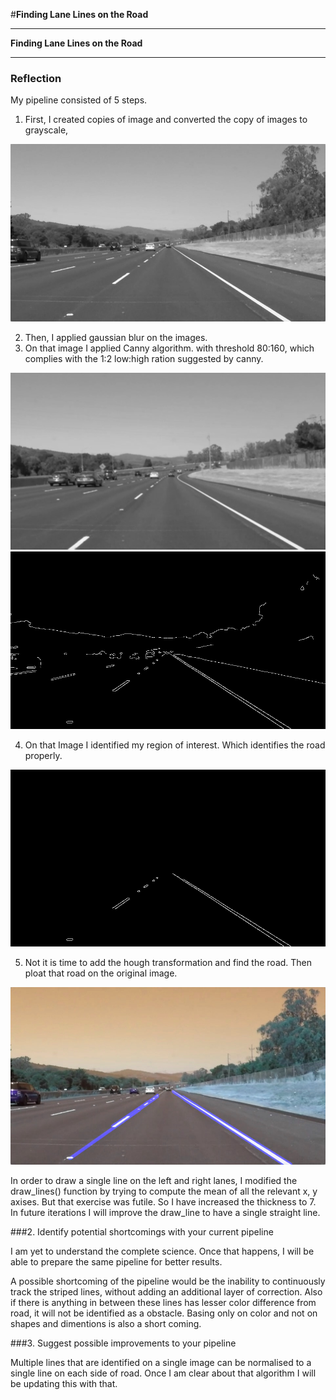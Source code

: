 #**Finding Lane Lines on the Road** 


---

**Finding Lane Lines on the Road**


---

### Reflection

My pipeline consisted of 5 steps.

 1. First, I created copies of image and converted the copy of images to grayscale,

 ![gray scale](tmp/grascale.jpg)
 
 2. Then, I applied gaussian blur on the images.
 3. On that image I applied Canny algorithm. with threshold 80:160, which complies with the 1:2 low:high ration suggested by canny.

![gaussian blur](tmp/test_blur_grey.jpg)
![canny](tmp/canny.jpg)

 4. On that Image I identified my region of interest. Which identifies the road properly.

![region of interest](tmp/region_of_interest.jpg)

 5. Not it is time to add the hough transformation and find the road. Then ploat that road on the original image.

![line image on color image](tmp/result.jpg)





In order to draw a single line on the left and right lanes, I modified the draw_lines() function by trying to compute the mean of all the relevant x, y axises. But that exercise was futile. So I have increased the thickness to 7. In future iterations I will improve the draw_line to have a single straight line.



###2. Identify potential shortcomings with your current pipeline

I am yet to understand the complete science. Once that happens, I will be able to prepare the same pipeline for better results.

A possible shortcoming of the pipeline would be the inability to continuously track the striped lines, without adding an additional layer of correction. Also if there is anything in between these lines has lesser color difference from road, it will not be identified as a obstacle. Basing only on color and not on shapes and dimentions is also  a short coming.


###3. Suggest possible improvements to your pipeline

Multiple lines that are identified on a single image can be normalised to a single line on each side of road. Once I am clear about that algorithm I will be updating this with that.